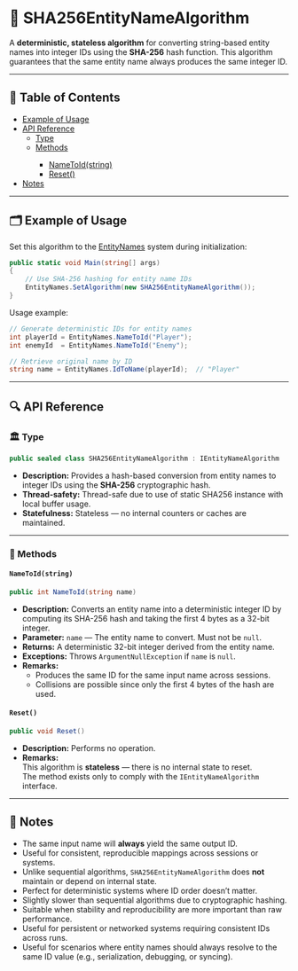 # 🧩 SHA256EntityNameAlgorithm

A **deterministic, stateless algorithm** for converting string-based entity names into integer IDs using the **SHA-256**
hash function. This algorithm guarantees that the same entity name always produces the same integer ID.

---

## 📑 Table of Contents

<ul>
  <li><a href="#-example-of-usage">Example of Usage</a></li>
  <li>
    <a href="#-api-reference">API Reference</a>
    <ul>
      <li><a href="#-type">Type</a></li>
      <li><a href="#-methods">Methods</a></li>
          <ul>
            <li><a href="#nametoid">NameToId(string)</a></li>
            <li><a href="#reset">Reset()</a></li>
          </ul>
    </ul>
  </li>
  <li><a href="#-notes">Notes</a></li>
</ul>

---

## 🗂 Example of Usage

Set this algorithm to the [EntityNames](EntityNames.md) system during initialization:

```csharp
public static void Main(string[] args)
{
    // Use SHA-256 hashing for entity name IDs
    EntityNames.SetAlgorithm(new SHA256EntityNameAlgorithm());
}
```

Usage example:

```csharp
// Generate deterministic IDs for entity names
int playerId = EntityNames.NameToId("Player");
int enemyId  = EntityNames.NameToId("Enemy");

// Retrieve original name by ID
string name = EntityNames.IdToName(playerId);  // "Player"
```

---

## 🔍 API Reference

### 🏛️ Type <div id="-type"></div>

```csharp
public sealed class SHA256EntityNameAlgorithm : IEntityNameAlgorithm
```

- **Description:** Provides a hash-based conversion from entity names to integer IDs using the **SHA-256** cryptographic
  hash.
- **Thread-safety:** Thread-safe due to use of static SHA256 instance with local buffer usage.
- **Statefulness:** Stateless — no internal counters or caches are maintained.

---

### 🏹 Methods

<div id="nametoid"></div>

#### `NameToId(string)`

```csharp
public int NameToId(string name)
```

- **Description:** Converts an entity name into a deterministic integer ID by computing its SHA-256 hash and taking the
  first 4 bytes as a 32-bit integer.
- **Parameter:** `name` — The entity name to convert. Must not be `null`.
- **Returns:** A deterministic 32-bit integer derived from the entity name.
- **Exceptions:** Throws `ArgumentNullException` if `name` is `null`.
- **Remarks:**
    - Produces the same ID for the same input name across sessions.
    - Collisions are possible since only the first 4 bytes of the hash are used.

<div id="reset"></div>

#### `Reset()`

```csharp
public void Reset()
```

- **Description:** Performs no operation.
- **Remarks:**  
  This algorithm is **stateless** — there is no internal state to reset.  
  The method exists only to comply with the `IEntityNameAlgorithm` interface.

---

## 📝 Notes

- The same input name will **always** yield the same output ID.
- Useful for consistent, reproducible mappings across sessions or systems.
- Unlike sequential algorithms, `SHA256EntityNameAlgorithm` does **not** maintain or depend on internal state.
- Perfect for deterministic systems where ID order doesn’t matter.
- Slightly slower than sequential algorithms due to cryptographic hashing.
- Suitable when stability and reproducibility are more important than raw performance.
- Useful for persistent or networked systems requiring consistent IDs across runs.
- Useful for scenarios where entity names should always resolve to the same ID value (e.g., serialization, debugging, or
  syncing).
